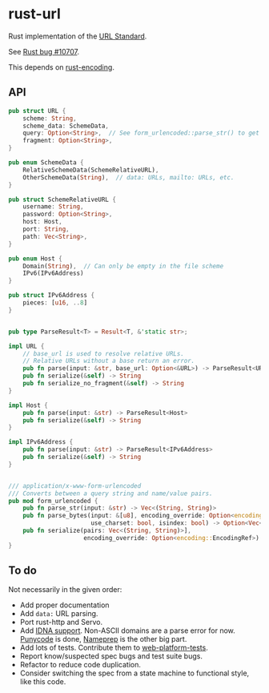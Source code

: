 rust-url
========

Rust implementation of the [URL Standard](http://url.spec.whatwg.org/).

See [Rust bug #10707](https://github.com/mozilla/rust/issues/10707).

This depends on [rust-encoding](https://github.com/lifthrasiir/rust-encoding).


API
---

```rust
pub struct URL {
    scheme: String,
    scheme_data: SchemeData,
    query: Option<String>,  // See form_urlencoded::parse_str() to get name/value pairs.
    fragment: Option<String>,
}

pub enum SchemeData {
    RelativeSchemeData(SchemeRelativeURL),
    OtherSchemeData(String),  // data: URLs, mailto: URLs, etc.
}

pub struct SchemeRelativeURL {
    username: String,
    password: Option<String>,
    host: Host,
    port: String,
    path: Vec<String>,
}

pub enum Host {
    Domain(String),  // Can only be empty in the file scheme
    IPv6(IPv6Address)
}

pub struct IPv6Address {
    pieces: [u16, ..8]
}


pub type ParseResult<T> = Result<T, &'static str>;

impl URL {
    // base_url is used to resolve relative URLs.
    // Relative URLs without a base return an error.
    pub fn parse(input: &str, base_url: Option<&URL>) -> ParseResult<URL>
    pub fn serialize(&self) -> String
    pub fn serialize_no_fragment(&self) -> String
}

impl Host {
    pub fn parse(input: &str) -> ParseResult<Host>
    pub fn serialize(&self) -> String
}

impl IPv6Address {
    pub fn parse(input: &str) -> ParseResult<IPv6Address>
    pub fn serialize(&self) -> String
}


/// application/x-www-form-urlencoded
/// Converts between a query string and name/value pairs.
pub mod form_urlencoded {
    pub fn parse_str(input: &str) -> Vec<(String, String)>
    pub fn parse_bytes(input: &[u8], encoding_override: Option<encoding::EncodingRef>,
                       use_charset: bool, isindex: bool) -> Option<Vec<(String, String)>>
    pub fn serialize(pairs: Vec<(String, String)>],
                     encoding_override: Option<encoding::EncodingRef>) -> String
}
```


To do
-----

Not necessarily in the given order:

* Add proper documentation
* Add `data:` URL parsing.
* Port rust-http and Servo.
* Add [IDNA support](http://url.spec.whatwg.org/#idna).
  Non-ASCII domains are a parse error for now.
  [Punycode](http://tools.ietf.org/html/rfc3492) is done,
  [Nameprep](http://tools.ietf.org/html/rfc3491) is the other big part.
* Add lots of tests.
  Contribute them to [web-platform-tests](https://github.com/w3c/web-platform-tests/tree/master/url).
* Report know/suspected spec bugs and test suite bugs.
* Refactor to reduce code duplication.
* Consider switching the spec from a state machine to functional style, like this code.
